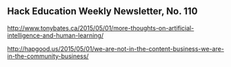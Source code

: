 ## Hack Education Weekly Newsletter, No. 110

http://www.tonybates.ca/2015/05/01/more-thoughts-on-artificial-intelligence-and-human-learning/

http://hapgood.us/2015/05/01/we-are-not-in-the-content-business-we-are-in-the-community-business/
